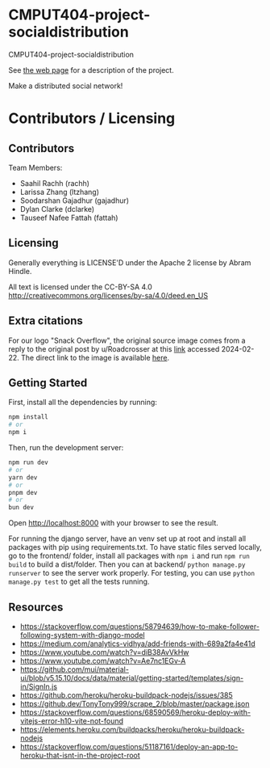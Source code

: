 # CMPUT404-project-socialdistribution

CMPUT404-project-socialdistribution

See [the web page](https://uofa-cmput404.github.io/general/project.html) for a description of the project.

Make a distributed social network!

# Contributors / Licensing

## Contributors

Team Members:

- Saahil Rachh (rachh)
- Larissa Zhang (ltzhang)
- Soodarshan Gajadhur (gajadhur)
- Dylan Clarke (dclarke)
- Tauseef Nafee Fattah (fattah)

## Licensing

Generally everything is LICENSE'D under the Apache 2 license by Abram Hindle.

All text is licensed under the CC-BY-SA 4.0 http://creativecommons.org/licenses/by-sa/4.0/deed.en_US

## Extra citations

For our logo "Snack Overflow", the original source image comes from a reply to the original post by u/Roadcrosser at this [link](https://www.reddit.com/r/ProgrammerHumor/comments/2vadys/comment/cofylak/?utm_source=share&utm_medium=web3x&utm_name=web3xcss&utm_term=1&utm_content=share_button) accessed 2024-02-22. The direct link to the image is available [here](https://i.imgur.com/jSUHoMZ.png).

## Getting Started

First, install all the dependencies by running:
```bash
npm install
# or
npm i
```

Then, run the development server:

```bash
npm run dev
# or
yarn dev
# or
pnpm dev
# or
bun dev
```
Open [http://localhost:8000](http://localhost:8000) with your browser to see the result.

For running the django server, have an venv set up at root and install all packages with pip using requirements.txt.
To have static files served locally, go to the frontend/ folder, install all packages with `npm i` and run `npm run build` to build a dist/folder.
Then you can at backend/ `python manage.py runserver` to see the server work properly.
For testing, you can use `python manage.py test` to get all the tests running. 

## Resources
- https://stackoverflow.com/questions/58794639/how-to-make-follower-following-system-with-django-model
- https://medium.com/analytics-vidhya/add-friends-with-689a2fa4e41d
- https://www.youtube.com/watch?v=diB38AvVkHw
- https://www.youtube.com/watch?v=Ae7nc1EGv-A
- https://github.com/mui/material-ui/blob/v5.15.10/docs/data/material/getting-started/templates/sign-in/SignIn.js
- https://github.com/heroku/heroku-buildpack-nodejs/issues/385
- https://github.dev/TonyTony999/scrape_2/blob/master/package.json
- https://stackoverflow.com/questions/68590569/heroku-deploy-with-vitejs-error-h10-vite-not-found
- https://elements.heroku.com/buildpacks/heroku/heroku-buildpack-nodejs
- https://stackoverflow.com/questions/51187161/deploy-an-app-to-heroku-that-isnt-in-the-project-root